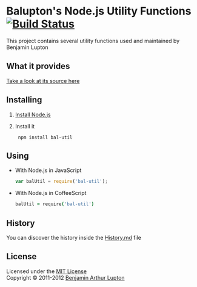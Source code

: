 # Balupton's Node.js Utility Functions [![Build Status](https://secure.travis-ci.org/balupton/bal-util.png?branch=master)](http://travis-ci.org/balupton/bal-util)

This project contains several utility functions used and maintained by Benjamin Lupton


## What it provides

[Take a look at its source here](https://github.com/balupton/bal-util/tree/master/lib#files)


## Installing


1. [Install Node.js](https://github.com/balupton/node/wiki/Installing-Node.js)

2. Install it

		npm install bal-util


## Using

- With Node.js in JavaScript

	``` javascript
	var balUtil = require('bal-util');
	```

- With Node.js in CoffeeScript

	``` coffeescript
	balUtil = require('bal-util')
	```


## History

You can discover the history inside the [History.md](https://github.com/balupton/bal-util/blob/master/History.md#files) file


## License

Licensed under the [MIT License](http://creativecommons.org/licenses/MIT/)
<br/>Copyright &copy; 2011-2012 [Benjamin Arthur Lupton](http://balupton.com)
